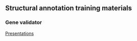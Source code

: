 
## Structural annotation training materials 

### Gene validator
[Presentations](curated-collection/genevalidator/presentations)


